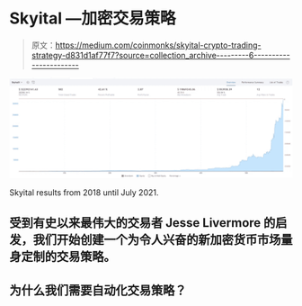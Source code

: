 # Skyital —加密交易策略

> 原文：<https://medium.com/coinmonks/skyital-crypto-trading-strategy-d831d1af77f7?source=collection_archive---------6----------------------->

![](img/785965c51a2c1ace5a2ffcab47b579a3.png)

Skyital results from 2018 until July 2021.

## 受到有史以来最伟大的交易者 Jesse Livermore 的启发，我们开始创建一个为令人兴奋的新加密货币市场量身定制的交易策略。

## 为什么我们需要自动化交易策略？